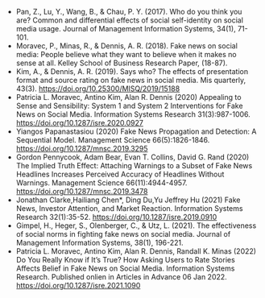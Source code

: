 - Pan, Z., Lu, Y., Wang, B., & Chau, P. Y. (2017). Who do you think you are? Common and differential effects of social self-identity on social media usage. Journal of Management Information Systems, 34(1), 71-101.
- Moravec, P., Minas, R., & Dennis, A. R. (2018). Fake news on social media: People believe what they want to believe when it makes no sense at all. Kelley School of Business Research Paper, (18-87).
- Kim, A., & Dennis, A. R. (2019). Says who? The effects of presentation format and source rating on fake news in social media. Mis quarterly, 43(3). https://doi.org/10.25300/MISQ/2019/15188
- Patricia L. Moravec, Antino Kim, Alan R. Dennis (2020) Appealing to Sense and Sensibility: System 1 and System 2 Interventions for Fake News on Social Media. Information Systems Research 31(3):987-1006. https://doi.org/10.1287/isre.2020.0927
- Yiangos Papanastasiou (2020) Fake News Propagation and Detection: A Sequential Model. Management Science 66(5):1826-1846. https://doi.org/10.1287/mnsc.2019.3295
- Gordon Pennycook, Adam Bear, Evan T. Collins, David G. Rand (2020) The Implied Truth Effect: Attaching Warnings to a Subset of Fake News Headlines Increases Perceived Accuracy of Headlines Without Warnings. Management Science 66(11):4944-4957. https://doi.org/10.1287/mnsc.2019.3478
- Jonathan Clarke,Hailiang Chen*, Ding Du,Yu Jeffrey Hu (2021) Fake News, Investor Attention, and Market Reaction. Information Systems Research 32(1):35-52. https://doi.org/10.1287/isre.2019.0910
- Gimpel, H., Heger, S., Olenberger, C., & Utz, L. (2021). The effectiveness of social norms in fighting fake news on social media. Journal of Management Information Systems, 38(1), 196-221.
- Patricia L. Moravec, Antino Kim, Alan R. Dennis, Randall K. Minas (2022) Do You Really Know if It’s True? How Asking Users to Rate Stories Affects Belief in Fake News on Social Media. Information Systems Research. Published onlien in Articles in Advance 06 Jan 2022. https://doi.org/10.1287/isre.2021.1090
